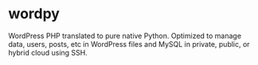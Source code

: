 # wordpy
WordPress PHP translated to pure native Python. Optimized to manage data, users, posts, etc in WordPress files and MySQL in private, public, or hybrid cloud using SSH.
